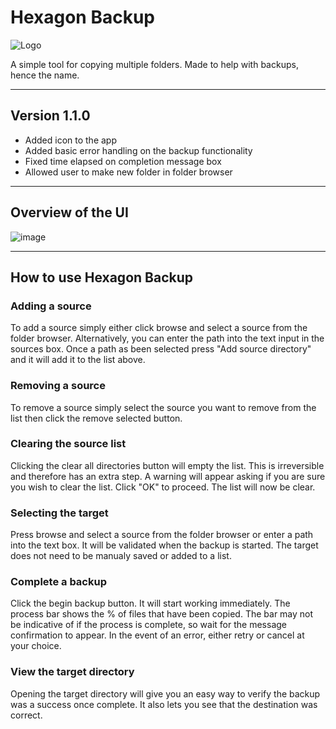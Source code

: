 
# Hexagon Backup

![Logo](https://user-images.githubusercontent.com/94720214/228078271-4cdac992-ac85-46c0-b02e-0fb30972e184.png)

A simple tool for copying multiple folders. Made to help with backups, hence the name.

---

## Version 1.1.0
- Added icon to the app
- Added basic error handling on the backup functionality
- Fixed time elapsed on completion message box
- Allowed user to make new folder in folder browser

---

## Overview of the UI
![image](https://user-images.githubusercontent.com/94720214/228080569-1414753c-564a-47cc-b3ff-3d23aa75e3e6.png)

---

## How to use Hexagon Backup
### **Adding a source**
To add a source simply either click browse and select a source from the folder browser.
Alternatively, you can enter the path into the text input in the sources box.
Once a path as been selected press "Add source directory" and it will add it to the list above.

### **Removing a source**
To remove a source simply select the source you want to remove from the list then click the remove selected button.

### **Clearing the source list**
Clicking the clear all directories button will empty the list. This is irreversible and therefore has an extra step.
A warning will appear asking if you are sure you wish to clear the list. Click "OK" to proceed.
The list will now be clear.

### **Selecting the target**
Press browse and select a source from the folder browser or enter a path into the text box. It will be validated when the backup is started.
The target does not need to be manualy saved or added to a list.

### **Complete a backup**
Click the begin backup button. It will start working immediately. The process bar shows the % of files that have been copied.
The bar may not be indicative of if the process is complete, so wait for the message confirmation to appear.
In the event of an error, either retry or cancel at your choice.

### **View the target directory**
Opening the target directory will give you an easy way to verify the backup was a success once complete.
It also lets you see that the destination was correct.
